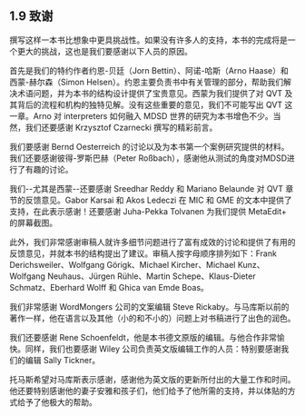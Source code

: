 ## 1.9 致谢
撰写这样一本书比想象中更具挑战性。如果没有许多人的支持，本书的完成将是一个更大的挑战，这也是我们要感谢以下人员的原因。

首先是我们的特约作者约恩-贝廷（Jorn Bettin）、阿诺-哈斯（Arno Haase）和西蒙-赫尔森（Simon Helsen）。约恩主要负责书中有关管理的部分，帮助我们解决术语问题，并为本书的结构设计提供了宝贵意见。西蒙为我们提供了对 QVT 及其背后的流程和机构的独特见解。没有这些重要的意见，我们不可能写出 QVT 这一章。Arno 对 interpreters 如何融入 MDSD 世界的研究为本书增色不少。当然，我们还要感谢 Krzysztof Czarnecki 撰写的精彩前言。

我们要感谢 Bernd Oesterreich 的讨论以及为本书第一个案例研究提供的材料。我们还要感谢彼得-罗斯巴赫（Peter Roßbach），感谢他从测试的角度对MDSD进行了有趣的讨论。

我们--尤其是西蒙--还要感谢 Sreedhar Reddy 和 Mariano Belaunde 对 QVT 章节的反馈意见。Gabor Karsai 和 Akos Ledeczi 在 MIC 和 GME 的文本中提供了支持，在此表示感谢！还要感谢 Juha-Pekka Tolvanen 为我们提供 MetaEdit+ 的屏幕截图。

此外，我们非常感谢审稿人就许多细节问题进行了富有成效的讨论和提供了有用的反馈意见，并就本书的结构提出了建议。审稿人按字母顺序排列如下：Frank Derichsweiler、Wolfgang Görigk、Michael Kircher、Michael Kunz、Wolfgang Neuhaus、Jürgen Rühle、Martin Schepe、Klaus-Dieter Schmatz、Eberhard Wolff 和 Ghica van Emde Boas。

我们非常感谢 WordMongers 公司的文案编辑 Steve Rickaby。与马库斯以前的著作一样，他在语言以及其他（小的和不小的）问题上对书稿进行了出色的润色。

我们还要感谢 Rene Schoenfeldt，他是本书德文原版的编辑。与他合作非常愉快。同样，我们也要感谢 Wiley 公司负责英文版编辑工作的人员：特别要感谢我们的编辑 Sally Tickner。

托马斯希望对马库斯表示感谢，感谢他为英文版的更新所付出的大量工作和时间。他还要特别感谢他的妻子安雅和孩子们，他们给予了他所需的支持，并以体贴的方式给予了他极大的帮助。
